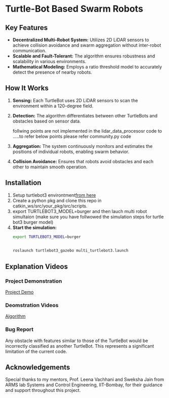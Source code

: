 # Turtle-Bot Based Swarm Robots


## Key Features
- **Decentralized Multi-Robot System:** Utilizes 2D LiDAR sensors to achieve collision avoidance and swarm aggregation without inter-robot communication.
- **Scalable and Fault-Tolerant:** The algorithm ensures robustness and scalability in various environments.
- **Mathematical Modeling:** Employs a ratio threshold model to accurately detect the presence of nearby robots.

## How It Works
1. **Sensing:** Each TurtleBot uses 2D LiDAR sensors to scan the environment within a 120-degree field.
2. **Detection:** The algorithm differentiates between other TurtleBots and obstacles based on sensor data.

   follwing points are not implemented in the lidar_data_procesosr code to .....to refer below points please  refer community.py code
4. **Aggregation:** The system continuously monitors and estimates the positions of individual robots, enabling swarm behavior.
5. **Collision Avoidance:** Ensures that robots avoid obstacles and each other to maintain smooth operation.

## Installation
1. Setup turtlebot3 environtment[from here](https://emanual.robotis.com/docs/en/platform/turtlebot3/quick-start/#pc-setup)
2. Create a python pkg and clone this repo in  catkin_ws/src/your_pkg/src/scripts.
3. export TURTLEBOT3_MODEL=burger and then  lauch multi robot simultaion (make sure you have follwowed the simulation steps for turtle bot3 burger model)
4.  **Start the simulation:**
    ```bash
    export TURTLEBOT3_MODEL=burger
    ```
    ```bash
 
    roslaunch turtlebot3_gazebo multi_turtlebot3.launch
    ```
    


## Explanation Videos
### Project Demonstration
[Project Demo](https://youtu.be/Zxg1iteGq_Y?si=wjVbnHYKQ7Kt8mHI)

### Deomstration Videos
[Algorithm ](https://img.youtube.com/vi/VIDEO_ID/0.jpg)



### Bug Report
 Any obstacle with features similar to those of the TurtleBot would be incorrectly classified as another TurtleBot. This represents a significant limitation of the current code.

## Acknowledgements
Special thanks to my mentors, Prof. Leena Vachhani and Sweksha Jain from ARMS lab Systems and Control Engineering, IIT-Bombay, for their guidance and support throughout this project.



